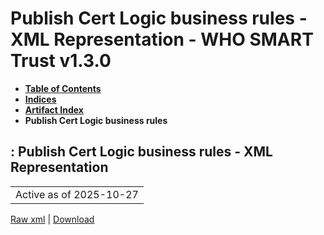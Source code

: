 # Publish Cert Logic business rules - XML Representation - WHO SMART Trust v1.3.0

* [**Table of Contents**](toc.md)
* [**Indices**](indices.md)
* [**Artifact Index**](artifacts.md)
* **Publish Cert Logic business rules**

## : Publish Cert Logic business rules - XML Representation

| |
| :--- |
| Active as of 2025-10-27 |

[Raw xml](Requirements-PublishBusinessRulesCertLogic.xml) | [Download](Requirements-PublishBusinessRulesCertLogic.xml)

